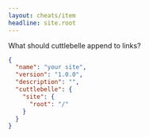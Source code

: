 ```yaml
---
layout: cheats/item
headline: site.root
---
```


What should cuttlebelle append to links?

```json
{
  "name": "your site",
  "version": "1.0.0",
  "description": "",
  "cuttlebelle": {
    "site": {
      "root": "/"
    }
  }
}
```
